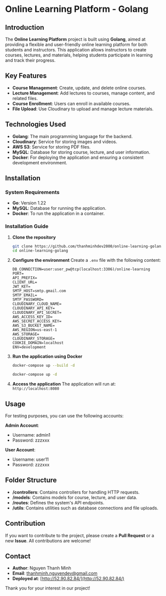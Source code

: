 # Online Learning Platform - Golang

## Introduction

The **Online Learning Platform** project is built using **Golang**, aimed at providing a flexible and user-friendly online learning platform for both students and instructors. This application allows instructors to create courses, lectures, and materials, helping students participate in learning and track their progress.

## Key Features

- **Course Management**: Create, update, and delete online courses.
- **Lecture Management**: Add lectures to courses, manage content, and related files.
- **Course Enrollment**: Users can enroll in available courses.
- **File Upload**: Use Cloudinary to upload and manage lecture materials.

## Technologies Used

- **Golang**: The main programming language for the backend.
- **Cloudinary**: Service for storing images and videos.
- **AWS S3**: Service for storing PDF files.
- **MySQL**: Database for storing course, lecture, and user information.
- **Docker**: For deploying the application and ensuring a consistent development environment.

## Installation

### System Requirements

- **Go**: Version 1.22
- **MySQL**: Database for running the application.
- **Docker**: To run the application in a container.

### Installation Guide

1. **Clone the repository**

   ```bash
   git clone https://github.com/thanhminhdev2000/online-learning-golang.git
   cd online-learning-golang
   ```

2. **Configure the environment**
   Create a `.env` file with the following content:

   ```env
   DB_CONNECTION=user:user_pw@tcp(localhost:3306)/online-learning
   PORT=
   API_PREFIX=
   CLIENT_URL=
   JWT_KEY=
   SMTP_HOST=smtp.gmail.com
   SMTP_EMAIL=
   SMTP_PASSWORD=
   CLOUDINARY_CLOUD_NAME=
   CLOUDINARY_API_KEY=
   CLOUDINARY_API_SECRET=
   AWS_ACCESS_KEY_ID=
   AWS_SECRET_ACCESS_KEY=
   AWS_S3_BUCKET_NAME=
   AWS_REGION=us-east-1
   AWS_STORAGE=
   CLOUDINARY_STORAGE=
   COOKIE_DOMAIN=localhost
   ENV=development
   ```

3. **Run the application using Docker**

   ```bash
   docker-compose up --build -d
   ```

   ```bash
   docker-compose up -d
   ```

4. **Access the application**
   The application will run at: `http://localhost:8080`

## Usage

For testing purposes, you can use the following accounts:

**Admin Account**:

- Username: admin1
- Password: zzzxxx

**User Account**:

- Username: user11
- Password: zzzxxx

## Folder Structure

- **/controllers**: Contains controllers for handling HTTP requests.
- **/models**: Contains models for course, lecture, and user data.
- **/routes**: Defines the system's API endpoints.
- **/utils**: Contains utilities such as database connections and file uploads.

## Contribution

If you want to contribute to the project, please create a **Pull Request** or a new **Issue**. All contributions are welcome!

## Contact

- **Author**: Nguyen Thanh Minh
- **Email**: [thanhminh.nguyendev@gmail.com](mailto:thanhminh.nguyendev@gmail.com)
- **Deployed at**: [http://52.90.82.84/](http://52.90.82.84/)

Thank you for your interest in our project!
